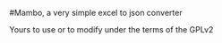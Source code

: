 #Mambo, a very simple excel to json converter

Yours to use or to modify under the terms of the GPLv2
